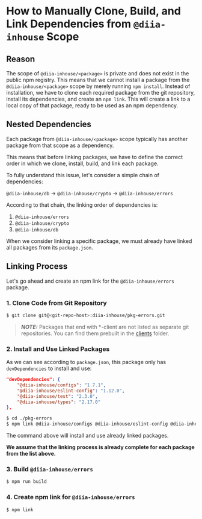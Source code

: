 # **How to Manually Clone, Build, and Link Dependencies from `@diia-inhouse` Scope**

## **Reason**

The scope of `@diia-inhouse/<package>` is private and does not exist in the public npm registry. This means that we cannot install a package from the `@diia-inhouse/<package>` scope by merely running `npm install`. Instead of installation, we have to clone each required package from the git repository, install its dependencies, and create an `npm link`. This will create a link to a local copy of that package, ready to be used as an npm dependency.

## **Nested Dependencies**

Each package from `@diia-inhouse/<package>` scope typically has another package from that scope as a dependency.

This means that before linking packages, we have to define the correct order in which we clone, install, build, and link each package.

To fully understand this issue, let's consider a simple chain of dependencies:

`@diia-inhouse/db` -> `@diia-inhouse/crypto` -> `@diia-inhouse/errors`

According to that chain, the linking order of dependencies is:

1. `@diia-inhouse/errors`
2. `@diia-inhouse/crypto`
3. `@diia-inhouse/db`

When we consider linking a specific package, we must already have linked all packages from its `package.json`.

## **Linking Process**

Let's go ahead and create an npm link for the `@diia-inhouse/errors` package.

### **1. Clone Code from Git Repository**

```bash
$ git clone git@<git-repo-host>:diia-inhouse/pkg-errors.git
```

> **_NOTE:_** Packages that end with *-client are not listed as separate git repositories. You can find them prebuilt in the [clients](clients/) folder.

### **2. Install and Use Linked Packages**

As we can see according to `package.json`, this package only has `devDependencies` to install and use:

```json
"devDependencies": {
    "@diia-inhouse/configs": "1.7.1",
    "@diia-inhouse/eslint-config": "1.12.0",
    "@diia-inhouse/test": "2.3.0",
    "@diia-inhouse/types": "2.17.0"
},
```

```bash
$ cd ./pkg-errors
$ npm link @diia-inhouse/configs @diia-inhouse/eslint-config @diia-inhouse/test @diia-inhouse/types
```

The command above will install and use already linked packages. 

**We assume that the linking process is already complete for each package from the list above.**

### **3. Build `@diia-inhouse/errors`**

```bash
$ npm run build
```

### **4. Create npm link for `@diia-inhouse/errors`**

```bash
$ npm link
```

